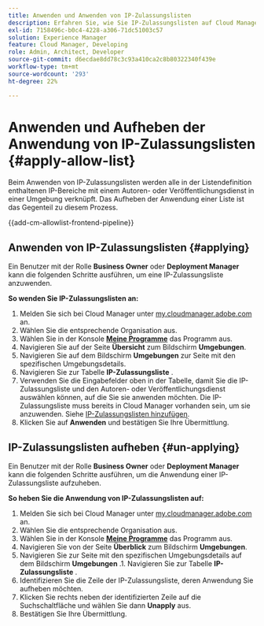 ```yaml
---
title: Anwenden und Anwenden von IP-Zulassungslisten
description: Erfahren Sie, wie Sie IP-Zulassungslisten auf Cloud Manager-Umgebungen anwenden und deren Anwendung aufheben.
exl-id: 7158496c-b0c4-4228-a306-71dc51003c57
solution: Experience Manager
feature: Cloud Manager, Developing
role: Admin, Architect, Developer
source-git-commit: d6ecdae8dd78c3c93a410ca2c8b80322340f439e
workflow-type: tm+mt
source-wordcount: '293'
ht-degree: 22%

---
```



# Anwenden und Aufheben der Anwendung von IP-Zulassungslisten {#apply-allow-list}

Beim Anwenden von IP-Zulassungslisten werden alle in der Listendefinition enthaltenen IP-Bereiche mit einem Autoren- oder Veröffentlichungsdienst in einer Umgebung verknüpft. Das Aufheben der Anwendung einer Liste ist das Gegenteil zu diesem Prozess.

{{add-cm-allowlist-frontend-pipeline}}

## Anwenden von IP-Zulassungslisten {#applying}

Ein Benutzer mit der Rolle **Business Owner** oder **Deployment Manager** kann die folgenden Schritte ausführen, um eine IP-Zulassungsliste anzuwenden.

**So wenden Sie IP-Zulassungslisten an:**

1. Melden Sie sich bei Cloud Manager unter [my.cloudmanager.adobe.com](https://my.cloudmanager.adobe.com/) an.
1. Wählen Sie die entsprechende Organisation aus.
1. Wählen Sie in der Konsole **[Meine Programme](/help/implementing/cloud-manager/navigation.md#my-programs)** das Programm aus.
1. Navigieren Sie auf der Seite **Übersicht** zum Bildschirm **Umgebungen**.
1. Navigieren Sie auf dem Bildschirm **Umgebungen** zur Seite mit den spezifischen Umgebungsdetails.
1. Navigieren Sie zur Tabelle **IP-Zulassungsliste** .
1. Verwenden Sie die Eingabefelder oben in der Tabelle, damit Sie die IP-Zulassungsliste und den Autoren- oder Veröffentlichungsdienst auswählen können, auf die Sie sie anwenden möchten.
Die IP-Zulassungsliste muss bereits in Cloud Manager vorhanden sein, um sie anzuwenden. Siehe [IP-Zulassungslisten hinzufügen](/help/implementing/cloud-manager/ip-allow-lists/add-ip-allow-lists.md).
1. Klicken Sie auf **Anwenden** und bestätigen Sie Ihre Übermittlung.

## IP-Zulassungslisten aufheben {#un-applying}

Ein Benutzer mit der Rolle **Business Owner** oder **Deployment Manager** kann die folgenden Schritte ausführen, um die Anwendung einer IP-Zulassungsliste aufzuheben.

**So heben Sie die Anwendung von IP-Zulassungslisten auf:**

1. Melden Sie sich bei Cloud Manager unter [my.cloudmanager.adobe.com](https://my.cloudmanager.adobe.com/) an.
1. Wählen Sie die entsprechende Organisation aus.
1. Wählen Sie in der Konsole **[Meine Programme](/help/implementing/cloud-manager/navigation.md#my-programs)** das Programm aus.
1. Navigieren Sie von der Seite **Überblick** zum Bildschirm **Umgebungen**.
1. Navigieren Sie zur Seite mit den spezifischen Umgebungsdetails auf dem Bildschirm **Umgebungen** .1. Navigieren Sie zur Tabelle **IP-Zulassungsliste** .
1. Identifizieren Sie die Zeile der IP-Zulassungsliste, deren Anwendung Sie aufheben möchten.
1. Klicken Sie rechts neben der identifizierten Zeile auf die Suchschaltfläche und wählen Sie dann **Unapply** aus.
1. Bestätigen Sie Ihre Übermittlung.
